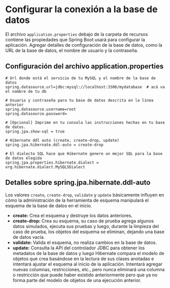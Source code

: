 # Configurar la conexión a la base de datos

El archivo `application.properties` debajo de la carpeta de recursos contiene las propiedades que Spring Boot usará para configurar la aplicación. Agregar detalles de configuración de la base de datos, como la URL de la base de datos, el nombre de usuario y la contraseña.

## Configuración del archivo application.properties

```properties
# Url donde está el servicio de tu MySQL y el nombre de la base de datos
spring.datasource.url=jdbc:mysql://localhost:3306/mydatabase  # acá va el nombre de tu db

# Usuario y contraseña para tu base de datos descrita en la línea anterior
spring.datasource.username=root
spring.datasource.password=

# [Opcional] Imprime en tu consola las instrucciones hechas en tu base de datos.
spring.jpa.show-sql = true

# Hibernate ddl auto (create, create-drop, update)
spring.jpa.hibernate.ddl-auto = create-drop

# El dialecto SQL hace que Hibernate genere un mejor SQL para la base de datos elegida
spring.jpa.properties.hibernate.dialect = org.hibernate.dialect.MySQL5Dialect

```
## Detalles sobre spring.jpa.hibernate.ddl-auto
Los valores `create`, `create-drop`, `validate` y `update` básicamente influyen en cómo la administración de la herramienta de esquema manipulará el esquema de la base de datos en el inicio.

- **create:**  Crea el esquema y destruye los datos anteriores.
- **create-drop:** Crea su esquema, su caso de prueba agrega algunos datos simulados, ejecuta sus pruebas y luego, durante la limpieza del caso de prueba, los objetos del esquema se eliminan, dejando una base de datos vacía.
- **validate:**  Valida el esquema, no realiza cambios en la base de datos.
- **update:** Consulta la API del controlador JDBC para obtener los metadatos de la base de datos y luego Hibernate compara el modelo de objetos que crea basándose en la lectura de sus clases anotadas e intentará ajustar el esquema al inicio de la aplicación. Intentará agregar nuevas columnas, restricciones, etc., pero nunca eliminará una columna o restricción que puede haber existido anteriormente pero que ya no forma parte del modelo de objetos de una ejecución anterior.
